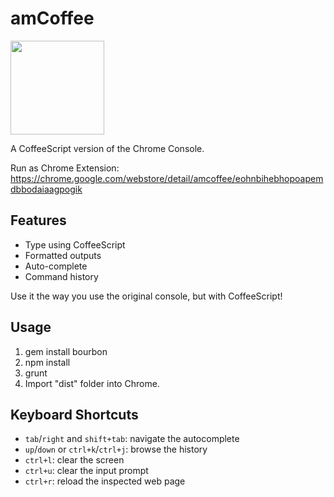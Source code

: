 amCoffee
========

<img height="150" src="https://raw.githubusercontent.com/auiWorks/amCoffee/master/src/image/icon128.png" />

A CoffeeScript version of the Chrome Console.

Run as Chrome Extension:
https://chrome.google.com/webstore/detail/amcoffee/eohnbihebhopoapemdbbodaiaagpogik

Features
--------

* Type using CoffeeScript
* Formatted outputs
* Auto-complete
* Command history

Use it the way you use the original console, but with CoffeeScript!

Usage
-----

1. gem install bourbon
1. npm install
1. grunt
1. Import "dist" folder into Chrome.

Keyboard Shortcuts
------------------

* `tab`/`right` and `shift+tab`: navigate the autocomplete
* `up`/`down` or `ctrl+k`/`ctrl+j`: browse the history
* `ctrl+l`: clear the screen
* `ctrl+u`: clear the input prompt
* `ctrl+r`: reload the inspected web page
